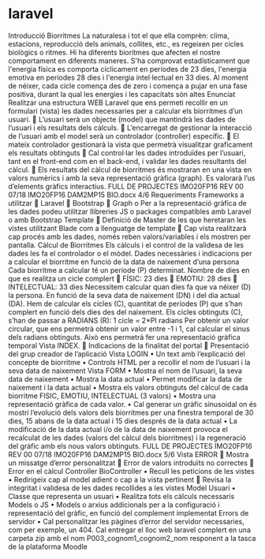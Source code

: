 # laravel
Introducció
Biorritmes
La naturalesa i tot el que ella comprèn: clima, estacions, reproducció dels animals, collites, etc., es regeixen per
cicles biològics o ritmes. Hi ha diferents bioritmes que afecten el nostre comportament en diferents maneres. S'ha
comprovat estadísticament que l'energia física es comporta cíclicament en períodes de 23 dies, l'energia emotiva
en períodes 28 dies i l'energia intel·lectual en 33 dies. Al moment de néixer, cada cicle comença des de zero i
comença a pujar en una fase positiva, durant la qual les energies i les capacitats són altes
Enunciat
Realitzar una estructura WEB Laravel que ens permeti recollir en un formulari (vista) les dades necessaries per a
calcular els biorritmes d’un usuari.
 L’usuari serà un objecte (model) que mantindrà les dades de l’usuari i els resultats dels càlculs.
 L’encarregat de gestionar la interacció de l’usuari amb el model serà un controlador (controller) específic.
 El mateix controlador gestionarà la vista que permetrà visualitzar graficament els resultats obtinguts
 Cal control·lar les dades introduïdes per l’usuari, tant en el front-end com en el back-end, i validar les dades
resultants del càlcul.
 Els resultats del càlcul de biorritmes és mostraran en una vista en valors numèrics i amb la seva
representació gràfica (graph). Es valorarà l’us d’elements gràfics interactius.
FULL DE PROJECTES
IMO20FP16
REV 00 07/18
IMO20FP16 DAM2MP15 BIO.docx 4/6
Requeriments
Frameworks a utilitzar
 Laravel
 Bootstrap
 Graph
o Per a la representació gràfica de les dades podeu utilitzar llibreries JS o packages compatibles amb
Laravel o amb Bootstrap
Template
 Definició de Master de les que heretaran les vistes utilitzant Blade com a llenguatge de template
 Cap vista realitzarà cap procés amb les dades, només reben valors/variables i els mostren per pantalla.
Càlcul de Biorritmes
Els càlculs i el control de la validesa de les dades les fa el controlador o el mòdel.
Dades necessàries i indicacions per a calcular el biorritme en funció de la data de naixement d’una persona
Cada biorritme a calcular té un període (P) determinat. Nombre de dies en que es realitza un cicle complert
 FÍSIC: 23 dies
 EMOTIU: 28 dies
 INTELECTUAL: 33 dies
Necessitem calcular quan dies fa que va néixer (D) la persona. En funció de la seva data de naixement (DN)
i del dia actual (DA).
Hem de calcular els cicles (C), quantitat de períodes (P) que s’han complert en funció dels dies des del
naixement.
Els cicles obtinguts (C), s’han de passar a RADIANS (R): 1 cicle = 2*PI radians
Per obtenir un valor circular, que ens permetrà obtenir un valor entre -1 i 1, cal calcular el sinus dels radians
obtinguts. Això ens permetrà fer una representació gràfica temporal
Vista INDEX.
 Indicacions de la finalitat del portal
 Presentació del grup creador de l’aplicació
Vista LOGIN
• Un text amb l’explicació del concepte de biorritme
• Controls HTML per a recollir el nom de l’usuari i la seva data de naixement
Vista FORM
• Mostra el nom de l’usuari, la seva data de naixement
• Mostra la data actual
• Permet modificar la data de naixement i la data actual
• Mostra els valors obtinguts del càlcul de cada biorritme FISIC, EMOTIU, INTELECTUAL (3 valors)
• Mostra una representació gràfica de cada valor.
• Cal generar un gràfic sinusoidal on és mostri l’evolució dels valors dels biorritmes per una finestra temporal
de 30 dies, 15 abans de la data actual i 15 dies després de la data actual
• La modificació de la data actual i/o de la data de naixement provoca el recalculat de les dades (valors del
càlcul dels biorritmes) i la regeneració del gràfic amb els nous valors obtinguts.
FULL DE PROJECTES
IMO20FP16
REV 00 07/18
IMO20FP16 DAM2MP15 BIO.docx 5/6
Vista ERROR
 Mostra un missatge d’error personalitzat
 Error de valors introduïts no correctes
 Error en el càlcul
Controller BioController
• Recull les peticions de les vistes
• Redirigeix cap al model adient o cap a la vista pertinent
 Revisa la integritat i validesa de les dades recollides a les vistes
Model Usuari
• Classe que representa un usuari
• Realitza tots els càlculs necessaris
Models o JS
• Models o arxius addicionals per a la configuració i representació del gràfic, en funció del complement
implementat
Errors de servidor
• Cal personalitzar les pàgines d’error del servidor necessaries, com per exemple, un 404.
Cal entregar el lloc web laravel complert en una carpeta zip amb el nom P003_cognom1_cognom2_nom responent
a la tasca de la plataforma Moodle
